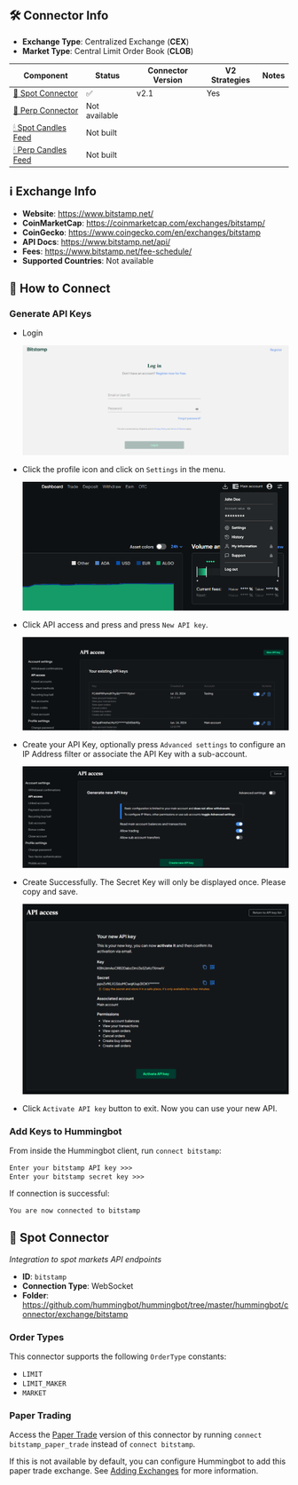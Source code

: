 ## 🛠 Connector Info

- **Exchange Type**: Centralized Exchange (**CEX**)
- **Market Type**: Central Limit Order Book (**CLOB**)

| Component | Status | Connector Version | V2 Strategies | Notes | 
| --------- | ------ | ----------------- |  ------------ | ----- |
| [🔀 Spot Connector](#spot-connector) | ✅ | v2.1 | Yes | |
| [🔀 Perp Connector](#perp-connector) | Not available |
| [🕯 Spot Candles Feed](#spot-candles-feed) | Not built  | 
| [🕯 Perp Candles Feed](#perp-candles-feed) | Not built  | 

## ℹ️ Exchange Info

- **Website**: <https://www.bitstamp.net/>
- **CoinMarketCap**: <https://coinmarketcap.com/exchanges/bitstamp/>
- **CoinGecko**: <https://www.coingecko.com/en/exchanges/bitstamp>
- **API Docs**: <https://www.bitstamp.net/api/>
- **Fees**: <https://www.bitstamp.net/fee-schedule/>
- **Supported Countries**: Not available

## 🔑 How to Connect

### Generate API Keys

- Login

    ![API](bitstamp-api1.png)

- Click the profile icon and click on `Settings` in the menu.

    ![API](bitstamp-api2.png)

- Click API access and press and press `New API key`.

    ![API](bitstamp-api3.png)

- Create your API Key, optionally press `Advanced settings` to configure an IP Address filter or associate the API Key with a sub-account.

    ![API](bitstamp-api4.png)

- Create Successfully. The Secret Key will only be displayed once. Please copy and save.

    ![API](bitstamp-api5.png)

- Click `Activate API key` button to exit. Now you can use your new API.

### Add Keys to Hummingbot

From inside the Hummingbot client, run `connect bitstamp`:

```
Enter your bitstamp API key >>>
Enter your bitstamp secret key >>>
```

If connection is successful:

```
You are now connected to bitstamp
```


## 🔀 Spot Connector
*Integration to spot markets API endpoints*

- **ID**: `bitstamp`
- **Connection Type**: WebSocket
- **Folder**: <https://github.com/hummingbot/hummingbot/tree/master/hummingbot/connector/exchange/bitstamp>

### Order Types

This connector supports the following `OrderType` constants:

- `LIMIT`
- `LIMIT_MAKER`
- `MARKET`

### Paper Trading

Access the [Paper Trade](/global-configs/paper-trade/) version of this connector by running `connect bitstamp_paper_trade` instead of `connect bitstamp`.

If this is not available by default, you can configure Hummingbot to add this paper trade exchange. See [Adding Exchanges](/global-configs/paper-trade/#adding-exchanges) for more information.
